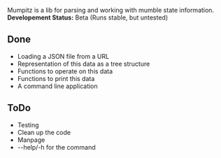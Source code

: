 
Mumpitz is a lib for parsing and working with mumble state information.
<b>Developement Status:</b> Beta (Runs stable, but untested)

Done
----

* Loading a JSON file from a URL
* Representation of this data as a tree structure
* Functions to operate on this data
* Functions to print this data
* A command line application

ToDo
----

* Testing
* Clean up the code
* Manpage
* --help/-h for the command